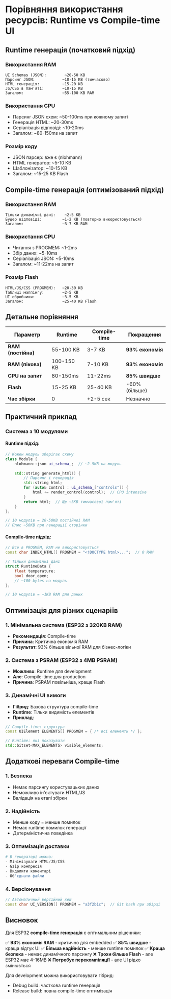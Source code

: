 # Порівняння використання ресурсів: Runtime vs Compile-time UI

## Runtime генерація (початковий підхід)

### Використання RAM
```
UI Schemas (JSON):        ~20-50 KB
Парсинг JSON:            ~10-15 KB (тимчасово)
HTML генерація:          ~15-20 KB
JS/CSS в пам'яті:        ~10-15 KB
Загалом:                 ~55-100 KB RAM
```

### Використання CPU
- Парсинг JSON схем: ~50-100ms при кожному запиті
- Генерація HTML: ~20-30ms
- Серіалізація відповіді: ~10-20ms
- Загалом: ~80-150ms на запит

### Розмір коду
- JSON парсер: вже є (nlohmann)
- HTML генератор: ~5-10 KB
- Шаблонізатор: ~10-15 KB
- Загалом: ~15-25 KB Flash

## Compile-time генерація (оптимізований підхід)

### Використання RAM
```
Тільки динамічні дані:    ~2-5 KB
Буфер відповіді:         ~1-2 KB (повторно використовується)
Загалом:                 ~3-7 KB RAM
```

### Використання CPU
- Читання з PROGMEM: ~1-2ms
- Збір даних: ~5-10ms
- Серіалізація JSON: ~5-10ms
- Загалом: ~11-22ms на запит

### Розмір Flash
```
HTML/JS/CSS (PROGMEM):   ~20-30 KB
Таблиці маппінгу:        ~2-5 KB
UI обробники:            ~3-5 KB
Загалом:                 ~25-40 KB Flash
```

## Детальне порівняння

| Параметр | Runtime | Compile-time | Покращення |
|----------|---------|--------------|------------|
| **RAM (постійна)** | 55-100 KB | 3-7 KB | **93% економія** |
| **RAM (пікова)** | 100-150 KB | 7-10 KB | **93% економія** |
| **CPU на запит** | 80-150ms | 11-22ms | **85% швидше** |
| **Flash** | 15-25 KB | 25-40 KB | -60% (більше) |
| **Час збірки** | 0 | +2-5 сек | Незначно |

## Практичний приклад

### Система з 10 модулями

#### Runtime підхід:
```cpp
// Кожен модуль зберігає схему
class Module {
    nlohmann::json ui_schema_;  // ~2-5KB на модуль
    
    std::string generate_html() {
        // Парсинг і генерація
        std::string html;
        for (auto& control : ui_schema_["controls"]) {
            html += render_control(control);  // CPU intensive
        }
        return html;  // Ще ~5KB тимчасової пам'яті
    }
};

// 10 модулів = 20-50KB постійної RAM
// Плюс ~50KB при генерації сторінки
```

#### Compile-time підхід:
```cpp
// Все в PROGMEM, RAM не використовується
const char INDEX_HTML[] PROGMEM = "<!DOCTYPE html>...";  // 0 RAM

// Тільки динамічні дані
struct RuntimeData {
    float temperature;
    bool door_open;
    // ~100 bytes на модуль
};

// 10 модулів = ~1KB RAM для даних
```

## Оптимізація для різних сценаріїв

### 1. Мінімальна система (ESP32 з 320KB RAM)
- **Рекомендація**: Compile-time
- **Причина**: Критична економія RAM
- **Результат**: 93% більше вільної RAM для бізнес-логіки

### 2. Система з PSRAM (ESP32 з 4MB PSRAM)
- **Можливо**: Runtime для development
- **Але**: Compile-time для production
- **Причина**: PSRAM повільніша, краще Flash

### 3. Динамічні UI вимоги
- **Гібрид**: Базова структура compile-time
- **Runtime**: Тільки видимість елементів
- **Приклад**:
```cpp
// Compile-time: структура
const UIElement ELEMENTS[] PROGMEM = { /* всі елементи */ };

// Runtime: які показувати
std::bitset<MAX_ELEMENTS> visible_elements;
```

## Додаткові переваги Compile-time

### 1. Безпека
- Немає парсингу користувацьких даних
- Неможливо ін'єктувати HTML/JS
- Валідація на етапі збірки

### 2. Надійність
- Менше коду = менше помилок
- Немає runtime помилок генерації
- Детерміністична поведінка

### 3. Оптимізація доставки
```python
# В генераторі можна:
- Мінімізувати HTML/JS/CSS
- Gzip компресія
- Видалити коментарі
- Об'єднати файли
```

### 4. Версіонування
```cpp
// Автоматичний версійний хеш
const char UI_VERSION[] PROGMEM = "a3f2b1c";  // Git hash при збірці
```

## Висновок

Для ESP32 **compile-time генерація** є оптимальним рішенням:

✅ **93% економія RAM** - критично для embedded
✅ **85% швидше** - краща відгук UI
✅ **Більша надійність** - менше runtime помилок
✅ **Краща безпека** - немає динамічного парсингу
❌ **Трохи більше Flash** - але ESP32 має 4-16MB
❌ **Потребує перекомпіляції** - але UI рідко змінюється

Для development можна використовувати гібрид:
- Debug build: часткова runtime генерація
- Release build: повна compile-time оптимізація